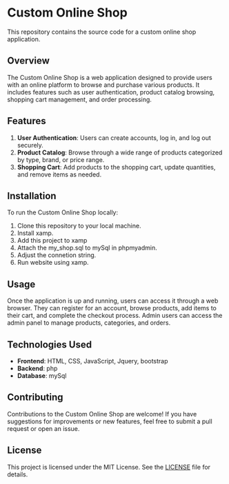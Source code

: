 # Custom Online Shop

This repository contains the source code for a custom online shop application.

## Overview

The Custom Online Shop is a web application designed to provide users with an online platform to browse and purchase various products. It includes features such as user authentication, product catalog browsing, shopping cart management, and order processing.

## Features

1. **User Authentication**: Users can create accounts, log in, and log out securely.
2. **Product Catalog**: Browse through a wide range of products categorized by type, brand, or price range.
3. **Shopping Cart**: Add products to the shopping cart, update quantities, and remove items as needed.


## Installation

To run the Custom Online Shop locally:

1. Clone this repository to your local machine.
2. Install xamp.
3. Add this project to xamp
4. Attach the my_shop.sql to mySql in phpmyadmin.
5. Adjust the connetion string.
6. Run website using xamp.

## Usage

Once the application is up and running, users can access it through a web browser. They can register for an account, browse products, add items to their cart, and complete the checkout process. Admin users can access the admin panel to manage products, categories, and orders.

## Technologies Used

- **Frontend**: HTML, CSS, JavaScript, Jquery, bootstrap
- **Backend**: php
- **Database**: mySql

## Contributing

Contributions to the Custom Online Shop are welcome! If you have suggestions for improvements or new features, feel free to submit a pull request or open an issue.

## License

This project is licensed under the MIT License. See the [LICENSE](LICENSE) file for details.
